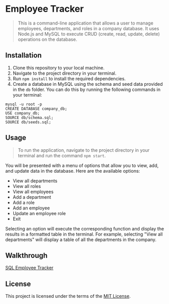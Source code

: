 # Employee Tracker

> This is a command-line application that allows a user to manage employees, departments, and roles in a company database. It uses Node.js and MySQL to execute CRUD (create, read, update, delete) operations on the database.

## Installation

1. Clone this repository to your local machine.
2. Navigate to the project directory in your terminal.
3. Run `npm install` to install the required dependencies.
4. Create a database in MySQL using the schema and seed data provided in the `db` folder. You can do this by running the following commands in your terminal:

```
mysql -u root -p
CREATE DATABASE company_db;
USE company_db;
SOURCE db/schema.sql;
SOURCE db/seeds.sql;
```

## Usage

> To run the application, navigate to the project directory in your terminal and run the command `npm start`.

You will be presented with a menu of options that allow you to view, add, and update data in the database. Here are the available options:

- View all departments
- View all roles
- View all employees
- Add a department
- Add a role
- Add an employee
- Update an employee role
- Exit

Selecting an option will execute the corresponding function and display the results in a formatted table in the terminal. For example, selecting "View all departments" will display a table of all the departments in the company.

## Walkthrough

[SQL Employee Tracker](https://youtu.be/GxxAj8kmn3E)

## License

This project is licensed under the terms of the [MIT License](https://opensource.org/licenses/MIT).